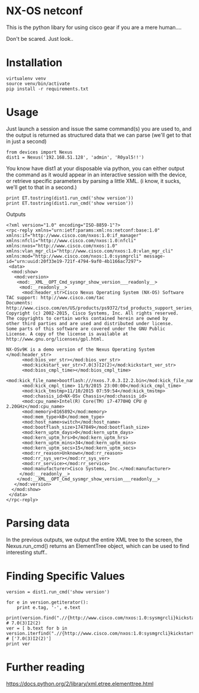 # NX-OS netconf

This is the python libary for using cisco gear if you are a mere human....

Don't be scared. Just look..

# Installation

```
virtualenv venv
source venv/bin/activate
pip install -r requirements.txt
```

# Usage

Just launch a session and issue the same command(s) you are used to, and the output is returned as structured data
that we can parse (we'll get to that in just a second)

```
from devices import Nexus
dist1 = Nexus('192.168.51.128', 'admin', 'R0yal5!!')

```

You know have dist1 at your disposable via python, you can either output the command as it would appear in an interactive session with the device, or retrieve specific parameters by parsing a little XML.  (i know, it sucks, we'll get to that in a second.)

```
print ET.tostring(dist1.run_cmd('show version'))
print ET.tostring(dist1.run_cmd('show version'))
```


Outputs
```
<?xml version="1.0" encoding="ISO-8859-1"?>
<rpc-reply xmlns="urn:ietf:params:xml:ns:netconf:base:1.0" xmlns:if="http://www.cisco.com/nxos:1.0:if_manager" xmlns:nfcli="http://www.cisco.com/nxos:1.0:nfcli" xmlns:nxos="http://www.cisco.com/nxos:1.0" xmlns:vlan_mgr_cli="http://www.cisco.com/nxos:1.0:vlan_mgr_cli" xmlns:mod="http://www.cisco.com/nxos:1.0:sysmgrcli" message-id="urn:uuid:20f33e19-721f-4794-9af0-4b1166ac7297">
 <data>
  <mod:show>
   <mod:version>
    <mod:__XML__OPT_Cmd_sysmgr_show_version___readonly__>
     <mod:__readonly__>
      <mod:header_str>Cisco Nexus Operating System (NX-OS) Software
TAC support: http://www.cisco.com/tac
Documents: http://www.cisco.com/en/US/products/ps9372/tsd_products_support_series_home.html
Copyright (c) 2002-2015, Cisco Systems, Inc. All rights reserved.
The copyrights to certain works contained herein are owned by
other third parties and are used and distributed under license.
Some parts of this software are covered under the GNU Public
License. A copy of the license is available at
http://www.gnu.org/licenses/gpl.html.

NX-OSv9K is a demo version of the Nexus Operating System
</mod:header_str>
      <mod:bios_ver_str></mod:bios_ver_str>
      <mod:kickstart_ver_str>7.0(3)I2(2)</mod:kickstart_ver_str>
      <mod:bios_cmpl_time></mod:bios_cmpl_time>
      <mod:kick_file_name>bootflash:///nxos.7.0.3.I2.2.bin</mod:kick_file_name>
      <mod:kick_cmpl_time> 11/9/2015 23:00:00</mod:kick_cmpl_time>
      <mod:kick_tmstmp>11/10/2015 07:59:54</mod:kick_tmstmp>
      <mod:chassis_id>NX-OSv Chassis</mod:chassis_id>
      <mod:cpu_name>Intel(R) Core(TM) i7-4770HQ CPU @ 2.20GHz</mod:cpu_name>
      <mod:memory>8165892</mod:memory>
      <mod:mem_type>kB</mod:mem_type>
      <mod:host_name>switch</mod:host_name>
      <mod:bootflash_size>1747849</mod:bootflash_size>
      <mod:kern_uptm_days>0</mod:kern_uptm_days>
      <mod:kern_uptm_hrs>0</mod:kern_uptm_hrs>
      <mod:kern_uptm_mins>34</mod:kern_uptm_mins>
      <mod:kern_uptm_secs>15</mod:kern_uptm_secs>
      <mod:rr_reason>Unknown</mod:rr_reason>
      <mod:rr_sys_ver></mod:rr_sys_ver>
      <mod:rr_service></mod:rr_service>
      <mod:manufacturer>Cisco Systems, Inc.</mod:manufacturer>
     </mod:__readonly__>
    </mod:__XML__OPT_Cmd_sysmgr_show_version___readonly__>
   </mod:version>
  </mod:show>
 </data>
</rpc-reply>
```


# Parsing data

In the previous outputs, we output the entire XML tree to the screen, the Nexus.run_cmd()
returns an ElementTree object, which can be used to find interesting stuff..

# Finding Specific Values
```
version = dist1.run_cmd('show version')

for e in version.getiterator():
    print e.tag, '-', e.text

print(version.find(".//{http://www.cisco.com/nxos:1.0:sysmgrcli}kickstart_ver_str").text) # 7.0(3)I2(2)
ver = [ b.text for b in version.iterfind(".//{http://www.cisco.com/nxos:1.0:sysmgrcli}kickstart_ver_str")] # ['7.0(3)I2(2)']
print ver
```

# Further reading

https://docs.python.org/2/library/xml.etree.elementtree.html
